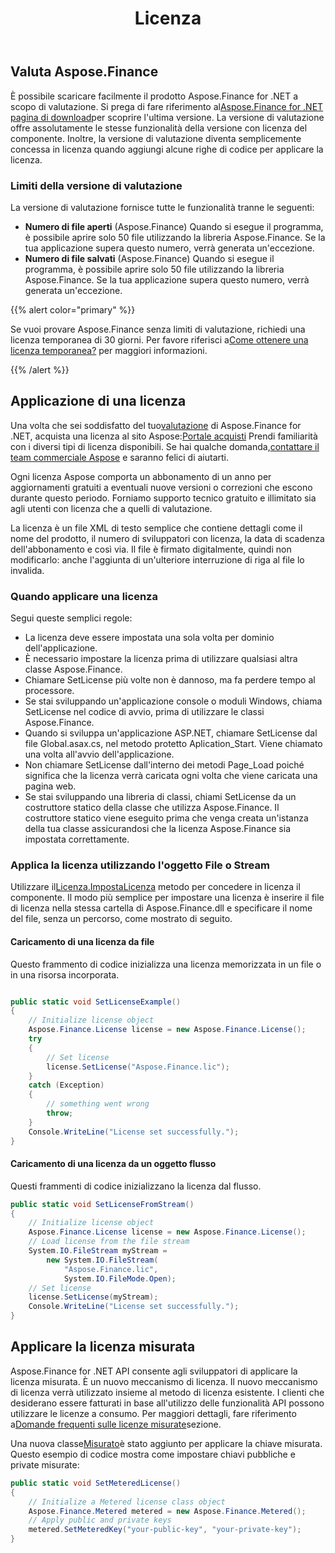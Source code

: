 ﻿---
title: Licenza
second_title: Aspose.Finance for .NET
type: docs
weight: 50
url: /it/net/licensing/
description: C# Finance La biblioteca API invita i suoi clienti a ottenere una licenza classica e una licenza a consumo. Oltre a utilizzare una licenza limitata per esplorare meglio il prodotto.
---
## **Valuta Aspose.Finance**
È possibile scaricare facilmente il prodotto Aspose.Finance for .NET a scopo di valutazione. Si prega di fare riferimento al[Aspose.Finance for .NET pagina di download](https://www.nuget.org/packages/Aspose.Finance/)per scoprire l'ultima versione. La versione di valutazione offre assolutamente le stesse funzionalità della versione con licenza del componente. Inoltre, la versione di valutazione diventa semplicemente concessa in licenza quando aggiungi alcune righe di codice per applicare la licenza.

### **Limiti della versione di valutazione**
La versione di valutazione fornisce tutte le funzionalità tranne le seguenti:

- **Numero di file aperti** (Aspose.Finance) Quando si esegue il programma, è possibile aprire solo 50 file utilizzando la libreria Aspose.Finance. Se la tua applicazione supera questo numero, verrà generata un'eccezione.
- **Numero di file salvati** (Aspose.Finance) Quando si esegue il programma, è possibile aprire solo 50 file utilizzando la libreria Aspose.Finance. Se la tua applicazione supera questo numero, verrà generata un'eccezione.

{{% alert color="primary" %}} 

 Se vuoi provare Aspose.Finance senza limiti di valutazione, richiedi una licenza temporanea di 30 giorni. Per favore riferisci a[Come ottenere una licenza temporanea?](https://purchase.aspose.com/temporary-license) per maggiori informazioni.

{{% /alert %}} 
## **Applicazione di una licenza**
 Una volta che sei soddisfatto del tuo[valutazione](https://downloads.aspose.com/finance/net) di Aspose.Finance for .NET, acquista una licenza al sito Aspose:[Portale acquisti](https://purchase.aspose.com/buy) Prendi familiarità con i diversi tipi di licenza disponibili. Se hai qualche domanda,[contattare il team commerciale Aspose](https://about.aspose.com/contact) e saranno felici di aiutarti.

Ogni licenza Aspose comporta un abbonamento di un anno per aggiornamenti gratuiti a eventuali nuove versioni o correzioni che escono durante questo periodo. Forniamo supporto tecnico gratuito e illimitato sia agli utenti con licenza che a quelli di valutazione.

La licenza è un file XML di testo semplice che contiene dettagli come il nome del prodotto, il numero di sviluppatori con licenza, la data di scadenza dell'abbonamento e così via. Il file è firmato digitalmente, quindi non modificarlo: anche l'aggiunta di un'ulteriore interruzione di riga al file lo invalida.
### **Quando applicare una licenza**
Segui queste semplici regole:

- La licenza deve essere impostata una sola volta per dominio dell'applicazione.
- È necessario impostare la licenza prima di utilizzare qualsiasi altra classe Aspose.Finance.
- Chiamare SetLicense più volte non è dannoso, ma fa perdere tempo al processore.
- Se stai sviluppando un'applicazione console o moduli Windows, chiama SetLicense nel codice di avvio, prima di utilizzare le classi Aspose.Finance.
- Quando si sviluppa un'applicazione ASP.NET, chiamare SetLicense dal file Global.asax.cs, nel metodo protetto Aplication_Start. Viene chiamato una volta all'avvio dell'applicazione.
- Non chiamare SetLicense dall'interno dei metodi Page_Load poiché significa che la licenza verrà caricata ogni volta che viene caricata una pagina web.
- Se stai sviluppando una libreria di classi, chiami SetLicense da un costruttore statico della classe che utilizza Aspose.Finance. Il costruttore statico viene eseguito prima che venga creata un'istanza della tua classe assicurandosi che la licenza Aspose.Finance sia impostata correttamente.
### **Applica la licenza utilizzando l'oggetto File o Stream**
 Utilizzare il[Licenza.ImpostaLicenza](https://reference.aspose.com/finance/net/aspose.finance/license) metodo per concedere in licenza il componente. Il modo più semplice per impostare una licenza è inserire il file di licenza nella stessa cartella di Aspose.Finance.dll e specificare il nome del file, senza un percorso, come mostrato di seguito.
#### **Caricamento di una licenza da file**
Questo frammento di codice inizializza una licenza memorizzata in un file o in una risorsa incorporata.

```csharp

public static void SetLicenseExample()
{
    // Initialize license object
    Aspose.Finance.License license = new Aspose.Finance.License();
    try
    {
        // Set license
        license.SetLicense("Aspose.Finance.lic");
    }
    catch (Exception)
    {
        // something went wrong
        throw;
    }
    Console.WriteLine("License set successfully.");
}
```
#### **Caricamento di una licenza da un oggetto flusso**
Questi frammenti di codice inizializzano la licenza dal flusso.

```csharp
public static void SetLicenseFromStream()
{
    // Initialize license object
    Aspose.Finance.License license = new Aspose.Finance.License();
    // Load license from the file stream
    System.IO.FileStream myStream =
        new System.IO.FileStream(
            "Aspose.Finance.lic",
            System.IO.FileMode.Open);
    // Set license
    license.SetLicense(myStream);
    Console.WriteLine("License set successfully.");
}
```
## **Applicare la licenza misurata**
Aspose.Finance for .NET API consente agli sviluppatori di applicare la licenza misurata. È un nuovo meccanismo di licenza. Il nuovo meccanismo di licenza verrà utilizzato insieme al metodo di licenza esistente. I clienti che desiderano essere fatturati in base all'utilizzo delle funzionalità API possono utilizzare le licenze a consumo. Per maggiori dettagli, fare riferimento a[Domande frequenti sulle licenze misurate](https://purchase.aspose.com/faqs/licensing/metered)sezione.

Una nuova classe[Misurato](https://reference.aspose.com/finance/net/aspose.finance/metered)è stato aggiunto per applicare la chiave misurata. Questo esempio di codice mostra come impostare chiavi pubbliche e private misurate:

```csharp
public static void SetMeteredLicense()
{
    // Initialize a Metered license class object
    Aspose.Finance.Metered metered = new Aspose.Finance.Metered();
    // Apply public and private keys
    metered.SetMeteredKey("your-public-key", "your-private-key");
}
```
